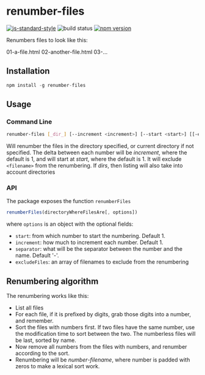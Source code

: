 # renumber-files

[![js-standard-style](https://cdn.rawgit.com/feross/standard/master/badge.svg)](http://standardjs.com)
![build status](https://travis-ci.org/create-oss/renumber-files.svg?branch=master)
[![npm version](https://badge.fury.io/js/renumber-files.svg)](https://badge.fury.io/js/renumber-files)

Renumbers files to look like this:

01-a-file.html
02-another-file.html
03-...

## Installation

```js
npm install -g renumber-files
```

## Usage

### Command Line

```bash
renumber-files [_dir_] [--increment <increment>] [--start <start>] [[-exclude <filename>]] [--dirs]
```

Will renumber the files in the directory specified, or current directory if not specified.
The delta between each number will be _increment_, where the default is 1,
and will start at _start_, where the default is 1. It will exclude `<filename>` from the renumbering.
If _dirs_, then listing will also take into account directories

### API

The package exposes the function `renumberFiles`

```javascript
renumberFiles(directoryWhereFilesAre[, options])
```

where `options` is an object with the optional fields:

* `start`: from which number to start the numbering. Default 1.
* `increment`: how much to increment each number. Default 1.
* `separator`: what will be the separator between the number and the name. Default '-'.
* `excludeFiles`: an array of filenames to exclude from the renumbering

## Renumbering algorithm

The renumbering works like this:

* List all files
* For each file, if it is prefixed by digits,
  grab those digits into a number, and remember.
* Sort the files with numbers first.
  If two files have the same number,
  use the modification time to sort between the two.
  The numberless files will be last, sorted by name.
* Now remove all numbers from the files with numbers, and renumber according to the sort.
* Renumbering will be _number_-_filename_, where number is padded with zeros to make a lexical sort work.
